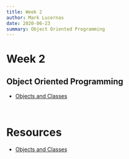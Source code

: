 ```yaml
---
title: Week 2
author: Mark Lucernas
date: 2020-06-23
summary: Object Oriented Programming
---
```



# Week 2

## Object Oriented Programming

  - [Objects and Classes](file:../../../../files/summer-2020/CISC-191/week-2/objects_and_classes.ppt)


<br>

# Resources

  - [Objects and Classes](file:../../../../files/summer-2020/CISC-191/week-2/objects_and_classes.ppt)
